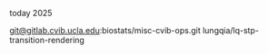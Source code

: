 today 2025


git@gitlab.cvib.ucla.edu:biostats/misc-cvib-ops.git 
lungqia/lq-stp-transition-rendering

